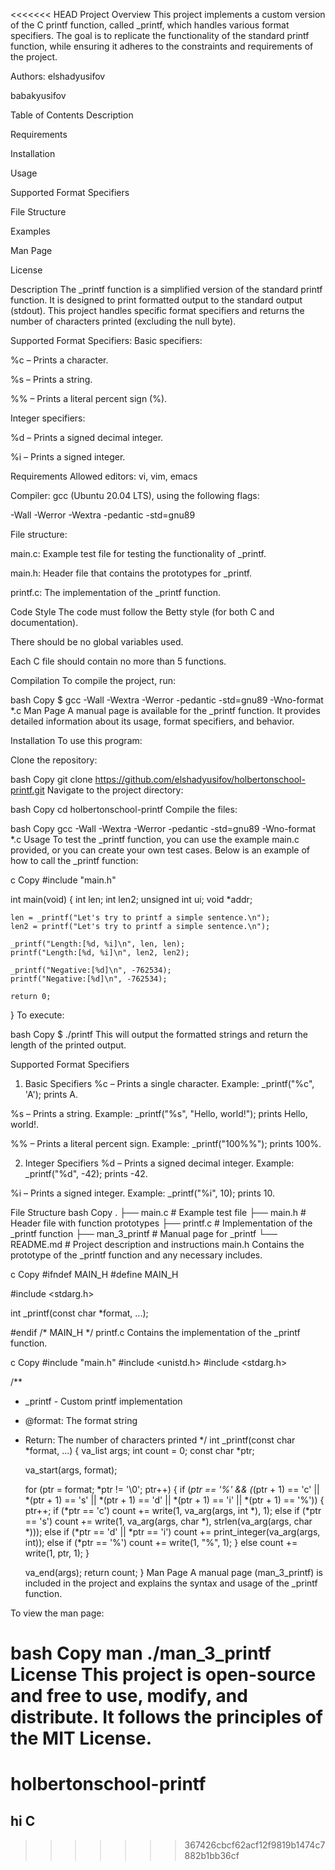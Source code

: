 <<<<<<< HEAD
Project Overview
This project implements a custom version of the C printf function, called _printf, which handles various format specifiers. The goal is to replicate the functionality of the standard printf function, while ensuring it adheres to the constraints and requirements of the project.

Authors:
elshadyusifov

babakyusifov

Table of Contents
Description

Requirements

Installation

Usage

Supported Format Specifiers

File Structure

Examples

Man Page

License

Description
The _printf function is a simplified version of the standard printf function. It is designed to print formatted output to the standard output (stdout). This project handles specific format specifiers and returns the number of characters printed (excluding the null byte).

Supported Format Specifiers:
Basic specifiers:

%c – Prints a character.

%s – Prints a string.

%% – Prints a literal percent sign (%).

Integer specifiers:

%d – Prints a signed decimal integer.

%i – Prints a signed integer.

Requirements
Allowed editors: vi, vim, emacs

Compiler: gcc (Ubuntu 20.04 LTS), using the following flags:

-Wall -Werror -Wextra -pedantic -std=gnu89

File structure:

main.c: Example test file for testing the functionality of _printf.

main.h: Header file that contains the prototypes for _printf.

printf.c: The implementation of the _printf function.

Code Style
The code must follow the Betty style (for both C and documentation).

There should be no global variables used.

Each C file should contain no more than 5 functions.

Compilation
To compile the project, run:

bash
Copy
$ gcc -Wall -Wextra -Werror -pedantic -std=gnu89 -Wno-format *.c
Man Page
A manual page is available for the _printf function. It provides detailed information about its usage, format specifiers, and behavior.

Installation
To use this program:

Clone the repository:

bash
Copy
git clone https://github.com/elshadyusifov/holbertonschool-printf.git
Navigate to the project directory:

bash
Copy
cd holbertonschool-printf
Compile the files:

bash
Copy
gcc -Wall -Wextra -Werror -pedantic -std=gnu89 -Wno-format *.c
Usage
To test the _printf function, you can use the example main.c provided, or you can create your own test cases. Below is an example of how to call the _printf function:

c
Copy
#include "main.h"

int main(void)
{
    int len;
    int len2;
    unsigned int ui;
    void *addr;

    len = _printf("Let's try to printf a simple sentence.\n");
    len2 = printf("Let's try to printf a simple sentence.\n");

    _printf("Length:[%d, %i]\n", len, len);
    printf("Length:[%d, %i]\n", len2, len2);

    _printf("Negative:[%d]\n", -762534);
    printf("Negative:[%d]\n", -762534);

    return 0;
}
To execute:

bash
Copy
$ ./printf
This will output the formatted strings and return the length of the printed output.

Supported Format Specifiers
1. Basic Specifiers
%c – Prints a single character.
Example: _printf("%c", 'A'); prints A.

%s – Prints a string.
Example: _printf("%s", "Hello, world!"); prints Hello, world!.

%% – Prints a literal percent sign.
Example: _printf("100%%"); prints 100%.

2. Integer Specifiers
%d – Prints a signed decimal integer.
Example: _printf("%d", -42); prints -42.

%i – Prints a signed integer.
Example: _printf("%i", 10); prints 10.

File Structure
bash
Copy
.
├── main.c          # Example test file
├── main.h          # Header file with function prototypes
├── printf.c        # Implementation of the _printf function
├── man_3_printf    # Manual page for _printf
└── README.md       # Project description and instructions
main.h
Contains the prototype of the _printf function and any necessary includes.

c
Copy
#ifndef MAIN_H
#define MAIN_H

#include <stdarg.h>

int _printf(const char *format, ...);

#endif /* MAIN_H */
printf.c
Contains the implementation of the _printf function.

c
Copy
#include "main.h"
#include <unistd.h>
#include <stdarg.h>

/**
 * _printf - Custom printf implementation
 * @format: The format string
 * Return: The number of characters printed
 */
int _printf(const char *format, ...)
{
    va_list args;
    int count = 0;
    const char *ptr;

    va_start(args, format);

    for (ptr = format; *ptr != '\0'; ptr++)
    {
        if (*ptr == '%' && (*(ptr + 1) == 'c' || *(ptr + 1) == 's' || *(ptr + 1) == 'd' || *(ptr + 1) == 'i' || *(ptr + 1) == '%'))
        {
            ptr++;
            if (*ptr == 'c')
                count += write(1, va_arg(args, int *), 1);
            else if (*ptr == 's')
                count += write(1, va_arg(args, char *), strlen(va_arg(args, char *)));
            else if (*ptr == 'd' || *ptr == 'i')
                count += print_integer(va_arg(args, int));
            else if (*ptr == '%')
                count += write(1, "%", 1);
        }
        else
            count += write(1, ptr, 1);
    }

    va_end(args);
    return count;
}
Man Page
A manual page (man_3_printf) is included in the project and explains the syntax and usage of the _printf function.

To view the man page:

bash
Copy
man ./man_3_printf
License
This project is open-source and free to use, modify, and distribute. It follows the principles of the MIT License.
=======
# holbertonschool-printf
## hi C
>>>>>>> 367426cbcf62acf12f9819b1474c7882b1bb36cf
